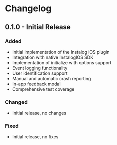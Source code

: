# Changelog

## 0.1.0 - Initial Release

### Added
- Initial implementation of the Instalog iOS plugin
- Integration with native InstalogIOS SDK
- Implementation of initialize with options support
- Event logging functionality
- User identification support
- Manual and automatic crash reporting
- In-app feedback modal
- Comprehensive test coverage

### Changed
- Initial release, no changes

### Fixed
- Initial release, no fixes 